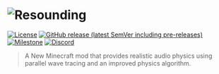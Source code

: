 # ![Resounding](https://user-images.githubusercontent.com/76263371/153949378-753b5e61-dad7-48bd-b9bc-a36c1836551d.png)

[![License](https://img.shields.io/github/license/thedocruby/resounding?style=for-the-badge)](https://github.com/thedocruby/resounding/blob/master/LICENSE)
[![GitHub release (latest SemVer including pre-releases)](https://img.shields.io/github/v/release/thedocruby/resounding?include_prereleases&sort=semver&style=for-the-badge)](https://github.com/resounding/releases/latest)
[![Milestone](https://img.shields.io/github/milestones/progress-percent/thedocruby/resounding/2?style=for-the-badge)](https://github.com/thedocruby/resounding/milestones)
[![Discord](https://img.shields.io/discord/838159960973901894?label=Discord&style=for-the-badge)](https://discord.gg/kdZ6gH7Hg6)

> A New Minecraft mod that provides realistic audio physics using parallel wave tracing and an improved physics algorithm.
